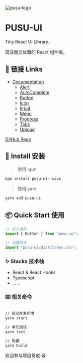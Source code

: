 ![pusu-logo](https://s2.loli.net/2022/04/06/G1WCOe72DF8zcau.png)

# PUSU-UI

Tiny React UI Library.

简洁而又优雅的 React 组件库。

## 🔗 链接 Links

- [Documentation](https://xliudaxia.github.io/pusu-ui/alert)
  - [Alert](https://xliudaxia.github.io/pusu-ui/alert)
  - [AutoComplete](https://xliudaxia.github.io/pusu-ui/autocomplete)
  - [Button](https://xliudaxia.github.io/pusu-ui/button)
  - [Icon](https://xliudaxia.github.io/pusu-ui/icon)
  - [Input](https://xliudaxia.github.io/pusu-ui/input)
  - [Menu](https://xliudaxia.github.io/pusu-ui/menu)
  - [Progress](https://xliudaxia.github.io/pusu-ui/progress)
  - [Tabs](https://xliudaxia.github.io/pusu-ui/tabs)
  - [Upload](https://xliudaxia.github.io/pusu-ui/upload)

[GitHub Repo](https://github.com/xliudaxia/pusu-ui/)

## 🔨 Install 安装

> 使用 npm

```sh
npm install pusu-ui--save
```

> 使用 yarn

```sh
yarn add pusu-ui
```

## 📦 Quick Start 使用

```js
// 引入组件
import { Button } from "pusu-ui";

// 加载样式
import "pusu-ui/dist/index.css";
```

### ✨ Stacks 技术栈

- React & React Hooks
- Typescript
- ……

### ⌨️ 相关命令

```sh

// 启动开发环境
yarn start

// 单元测试
yarn test

// 构建
yarn build

```

欢迎参与项目贡献 😁
